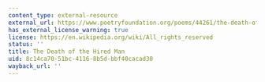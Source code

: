 ```yaml
---
content_type: external-resource
external_url: https://www.poetryfoundation.org/poems/44261/the-death-of-the-hired-man
has_external_license_warning: true
license: https://en.wikipedia.org/wiki/All_rights_reserved
status: ''
title: The Death of the Hired Man
uid: 8c14ca70-51bc-4116-8b5d-bbf40cacad30
wayback_url: ''
---
```

